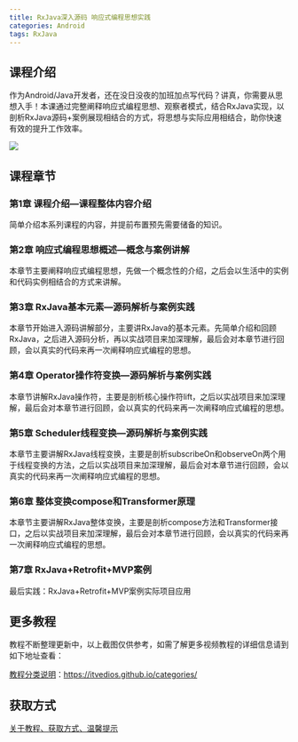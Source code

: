 ```yaml
---
title: RxJava深入源码 响应式编程思想实践
categories: Android
tags: RxJava
---
```


## 课程介绍

作为Android/Java开发者，还在没日没夜的加班加点写代码？讲真，你需要从思想入手！本课通过完整阐释响应式编程思想、观察者模式，结合RxJava实现，以剖析RxJava源码+案例展现相结合的方式，将思想与实际应用相结合，助你快速有效的提升工作效率。

![](http://oqn6ggw87.bkt.clouddn.com/RxJava深入源码.png)

<!--more-->

## 课程章节

### 第1章 课程介绍—课程整体内容介绍

简单介绍本系列课程的内容，并提前布置预先需要储备的知识。

### 第2章 响应式编程思想概述—概念与案例讲解

本章节主要阐释响应式编程思想，先做一个概念性的介绍，之后会以生活中的实例和代码实例相结合的方式来讲解。

### 第3章 RxJava基本元素—源码解析与案例实践

本章节开始进入源码讲解部分，主要讲RxJava的基本元素。先简单介绍和回顾RxJava，之后进入源码分析，再以实战项目来加深理解，最后会对本章节进行回顾，会以真实的代码来再一次阐释响应式编程的思想。

### 第4章 Operator操作符变换—源码解析与案例实践

本章节讲解RxJava操作符，主要是剖析核心操作符lift，之后以实战项目来加深理解，最后会对本章节进行回顾，会以真实的代码来再一次阐释响应式编程的思想。

### 第5章 Scheduler线程变换—源码解析与案例实践

本章节主要讲解RxJava线程变换，主要是剖析subscribeOn和observeOn两个用于线程变换的方法，之后以实战项目来加深理解，最后会对本章节进行回顾，会以真实的代码来再一次阐释响应式编程的思想。

### 第6章 整体变换compose和Transformer原理

本章节主要讲解RxJava整体变换，主要是剖析compose方法和Transformer接口，之后以实战项目来加深理解，最后会对本章节进行回顾，会以真实的代码来再一次阐释响应式编程的思想。

### 第7章 RxJava+Retrofit+MVP案例

最后实践：RxJava+Retrofit+MVP案例实际项目应用

## 更多教程

教程不断整理更新中，以上截图仅供参考，如需了解更多视频教程的详细信息请到如下地址查看：

[教程分类说明](https://itvedios.github.io/categories/)：<https://itvedios.github.io/categories/>

## 获取方式

[关于教程、获取方式、温馨提示](https://itvedios.github.io/about/)